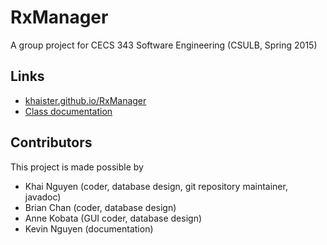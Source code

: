 # RxManager
A group project for CECS 343 Software Engineering (CSULB, Spring 2015)

## Links
- [khaister.github.io/RxManager](http://khaister.github.io/RxManager)
- [Class documentation](http://khaister.github.io/RxManager/doc/)

## Contributors
This project is made possible by
* Khai Nguyen (coder, database design, git repository maintainer, javadoc)
* Brian Chan (coder, database design)
* Anne Kobata (GUI coder, database design)
* Kevin Nguyen (documentation)
